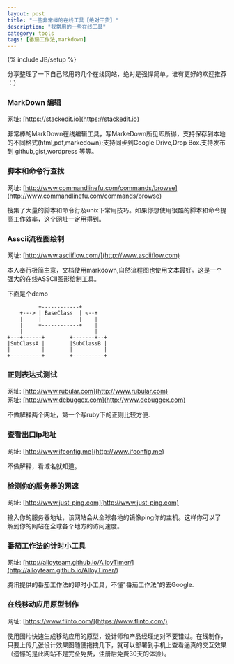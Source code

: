 ```yaml
---
layout: post
title: "一些非常棒的在线工具【绝对干货】"
description: "我常用的一些在线工具"
category: tools 
tags: [番茄工作法,markdown]
---
```

{% include JB/setup %}

分享整理了一下自己常用的几个在线网站，绝对是强悍简单。谁有更好的欢迎推荐 ：）

### MarkDown 编辑

网址: [https://stackedit.io](https://stackedit.io)

非常棒的MarkDown在线编辑工具，写MarkeDown所见即所得，支持保存到本地的不同格式(html,pdf,markedown);支持同步到Google Drive,Drop Box.支持发布到 github,gist,wordpress 等等。

### 脚本和命令行查找

网址: [http://www.commandlinefu.com/commands/browse](http://www.commandlinefu.com/commands/browse)

搜集了大量的脚本和命令行及unix下常用技巧。如果你想使用很酷的脚本和命令提高工作效率，这个网址一定用得到。

### Asscii流程图绘制

网址: [http://www.asciiflow.com/](http://www.asciiflow.com)

本人奉行极简主意，文档使用markdown,自然流程图也使用文本最好。这是一个强大的在线ASSCII图形绘制工具。

下面是个demo
    

              +------------+        
        +---> | BaseClass  | <--+   
        |     |            |    |   
        |     +------------+    |   
        |                       |   
    +---+------+        +-------+--+
    |SubClassA |        |SubClassB |
    |          |        |          |
    +----------+        +----------+



### 正则表达式测试

网址: [http://www.rubular.com](http://www.rubular.com)  
网址: [http://www.debuggex.com](http://www.debuggex.com)

不做解释两个网址，第一个写ruby下的正则比较方便.

### 查看出口ip地址

网址: [http://www.ifconfig.me](http://www.ifconfig.me)

不做解释，看域名就知道。


### 检测你的服务器的网速

网址: [http://www.just-ping.com](http://www.just-ping.com)

输入你的服务器地址，该网站会从全球各地的镜像ping你的主机。这样你可以了解到你的网站在全球各个地方的访问速度。

### 番茄工作法的计时小工具

网址: [http://alloyteam.github.io/AlloyTimer/](http://alloyteam.github.io/AlloyTimer/)

腾讯提供的番茄工作法的即时小工具，不懂"番茄工作法"的去Google.


### 在线移动应用原型制作

网址: [https://www.flinto.com/](https://www.flinto.com/)

使用图片快速生成移动应用的原型，设计师和产品经理绝对不要错过。在线制作，只要上传几张设计效果图随便拖拽几下，就可以部署到手机上查看逼真的交互效果（遗憾的是此网站不是完全免费，注册后免费30天的体验）。





